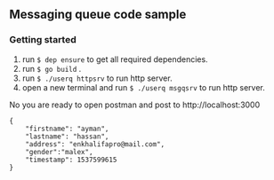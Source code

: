## Messaging queue code sample

### Getting started
1. run `$ dep ensure` to get all required dependencies. 
2. run `$ go build` .
3. run `$ ./userq httpsrv` to run http server.
4. open a new terminal and run `$ ./userq msgqsrv` to run http server.

No you are ready to open postman and post to http://localhost:3000

```
{
    "firstname": "ayman",
    "lastname": "hassan",
    "address": "enkhalifapro@mail.com",
    "gender":"malex",
    "timestamp": 1537599615
}
```
